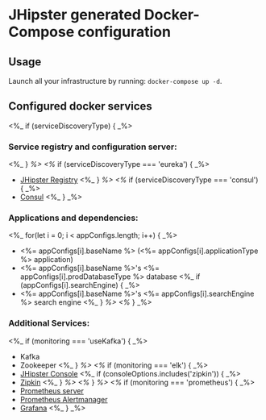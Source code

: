 # JHipster generated Docker-Compose configuration

## Usage

Launch all your infrastructure by running: `docker-compose up -d`.

## Configured docker services
<%_ if (serviceDiscoveryType) { _%>

### Service registry and configuration server:
<%_ } _%>
<%_ if (serviceDiscoveryType === 'eureka') { _%>
- [JHipster Registry](http://localhost:8761)
<%_ } _%>
<%_ if (serviceDiscoveryType === 'consul') { _%>
- [Consul](http://localhost:8500)
<%_ } _%>

### Applications and dependencies:
<%_ for(let i = 0; i < appConfigs.length; i++) { _%>
- <%= appConfigs[i].baseName %> (<%= appConfigs[i].applicationType %> application)
- <%= appConfigs[i].baseName %>'s <%= appConfigs[i].prodDatabaseType %> database
<%_ if (appConfigs[i].searchEngine) { _%>
- <%= appConfigs[i].baseName %>'s <%= appConfigs[i].searchEngine %> search engine
<%_ } _%>
<%_ } _%>

### Additional Services:

<%_ if (monitoring === 'useKafka') { _%>
- Kafka
- Zookeeper
<%_ } _%>
<%_ if (monitoring === 'elk') { _%>
- [JHipster Console](http://localhost:5601)
<%_ if (consoleOptions.includes('zipkin')) { _%>
- [Zipkin](http://localhost:9411)
<%_ } _%>
<%_ } _%>
<%_ if (monitoring === 'prometheus') { _%>
- [Prometheus server](http://localhost:9090)
- [Prometheus Alertmanager](http://localhost:9093)
- [Grafana](http://localhost:3000)
<%_ } _%>
